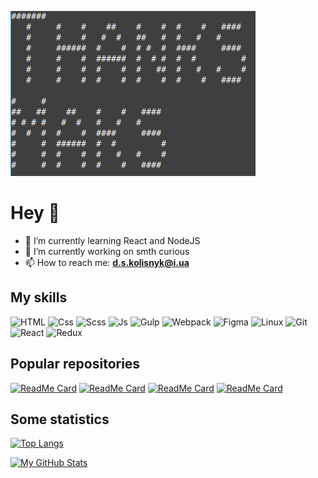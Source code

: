 ![Banner](./gitHubLogo.png)

# Hey 👋

- 🌱 I’m currently learning React and NodeJS
- 🔭 I’m currently working on smth curious
- 📫 How to reach me: **d.s.kolisnyk@i.ua**

## My skills

![HTML](https://img.shields.io/badge/-Html-050f2c?style=for-the-badge&logo=html5&logoColor=E34F26)
![Css](https://img.shields.io/badge/-Css-050f2c?style=for-the-badge&logo=css3&logoColor=5c98f2)
![Scss](https://img.shields.io/badge/-SCSS-050f2c?style=for-the-badge&logo=SASS)
![Js](https://img.shields.io/badge/-JavaScript-050f2c?style=for-the-badge&logo=JavaScript&logoColor=F7DF1E)
![Gulp](https://img.shields.io/badge/-gulp-050f2c?style=for-the-badge&logo=gulp)
![Webpack](https://img.shields.io/badge/-webpack-050f2c?style=for-the-badge&logo=webpack)
![Figma](https://img.shields.io/badge/-figma-050f2c?style=for-the-badge&logo=figma&logoColor=c44)
![Linux](https://img.shields.io/badge/-linux-050f2c?style=for-the-badge&logo=linux&logoColor=ddd)
![Git](https://img.shields.io/badge/-git-050f2c?style=for-the-badge&logo=git)
![React](https://img.shields.io/badge/-react-050f2c?style=for-the-badge&logo=react)
![Redux](https://img.shields.io/badge/-redux-050f2c?style=for-the-badge&logo=redux&logoColor=986cdf)

## Popular repositories

[![ReadMe Card](https://github-readme-stats.vercel.app/api/pin/?username=DmytroKolisnyk2&repo=filmSearch-react&theme=algolia)](https://github.com/DmytroKolisnyk2/filmSearch-react)
[![ReadMe Card](https://github-readme-stats.vercel.app/api/pin/?username=DmytroKolisnyk2&repo=redux-react_start-build&theme=algolia)](https://github.com/DmytroKolisnyk2/redux-react_start-build)
[![ReadMe Card](https://github-readme-stats.vercel.app/api/pin/?username=DmytroKolisnyk2&repo=test-gulp&theme=algolia)](https://github.com/DmytroKolisnyk2/test-gulp)
[![ReadMe Card](https://github-readme-stats.vercel.app/api/pin/?username=DmytroKolisnyk2&repo=cybersecurity_by-HOPE&theme=algolia)](https://github.com/DmytroKolisnyk2/cybersecurity_by-HOPE)



## Some statistics

[![Top Langs](https://github-readme-stats.vercel.app/api/top-langs/?username=DmytroKolisnyk2&layout=compact&theme=algolia)](https://github.com/DmytroKolisnyk2)

[![My GitHub Stats](https://github-readme-stats.vercel.app/api/?username=DmytroKolisnyk2&count_private=true&theme=algolia&showicons=true)]()


<!--
- 👯 I’m looking to collaborate on ...
- 🤔 I’m looking for help with ...
- 💬 Ask me about ...
- 😄 Pronouns: ...
- ⚡ Fun fact: ...
-->
